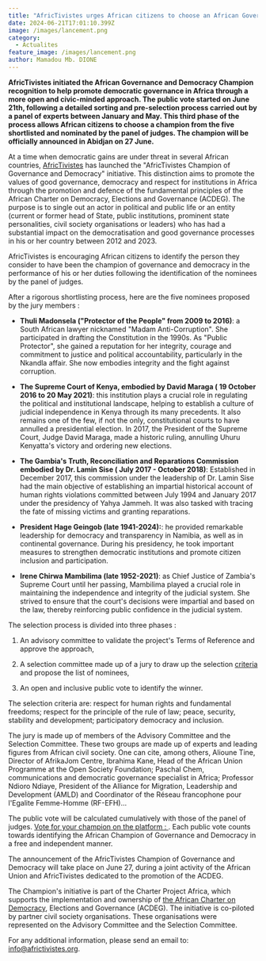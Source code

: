 ```yaml
---
title: "AfricTivistes urges African citizens to choose an African Governance, Democracy  champion"
date: 2024-06-21T17:01:10.399Z
image: /images/lancement.png
category:
  - Actualites
feature_image: /images/lancement.png
author: Mamadou Mb. DIONE
---
```

**AfricTivistes initiated the African Governance and Democracy Champion recognition to help promote democratic governance in Africa through a more open and civic-minded approach. The public vote started on June 21th, following a detailed sorting and pre-selection process carried out by a panel of experts between January and May. This third phase of the process allows African citizens to choose a champion from the five shortlisted and nominated by the panel of judges. The champion will be officially announced in Abidjan on 27 June.**

At a time when democratic gains are under threat in several African countries, [AfricTivistes](https://africtivistes.net/fr/) has launched the "AfricTivistes Champion of Governance and Democracy" initiative. This distinction aims to promote the values of good governance, democracy and respect for institutions in Africa through the promotion and defence of the fundamental principles of the African Charter on Democracy, Elections and Governance (ACDEG). The purpose is to single out an actor in political and public life or an entity (current or former head of State, public institutions, prominent state personalities, civil society organisations or leaders) who has had a substantial impact on the democratisation and good governance processes in his or her country between 2012 and 2023.  

AfricTivistes is encouraging African citizens to identify the person they consider to have been the champion of governance and democracy in the performance of his or her duties following the identification of the nominees by the panel of judges. 

After a rigorous shortlisting process, here are the five nominees proposed by the jury members :
 
* **Thuli Madonsela ("Protector of the People" from 2009 to 2016)**: a South African lawyer nicknamed "Madam Anti-Corruption". She participated in drafting the Constitution in the 1990s. As "Public Protector", she gained a reputation for her integrity, courage and commitment to justice and political accountability, particularly in the Nkandla affair. She now embodies integrity and the fight against corruption. 

* **The Supreme Court of Kenya, embodied by David Maraga ( 19 October 2016 to 20 May 2021)**: this institution plays a crucial role in regulating the political and institutional landscape, helping to establish a culture of judicial independence in Kenya through its many precedents. It also remains one of the few, if not the only, constitutional courts to have annulled a presidential election. In 2017, the President of the Supreme Court, Judge David Maraga, made a historic ruling, annulling Uhuru Kenyatta's victory and ordering new elections.

* **The Gambia's Truth, Reconciliation and Reparations Commission embodied by Dr. Lamin Sise ( July 2017 - October 2018)**: Established in December 2017, this commission under the leadership of Dr. Lamin Sise had the main objective of establishing an impartial historical account of human rights violations committed between July 1994 and January 2017 under the presidency of Yahya Jammeh. It was also tasked with tracing the fate of missing victims and granting reparations.

* **President Hage Geingob (late 1941-2024):**: he provided remarkable leadership for democracy and transparency in Namibia, as well as in continental governance. During his presidency, he took important measures to strengthen democratic institutions and promote citizen inclusion and participation.

* **Irene Chirwa Mambilima (late 1952-2021)**: as Chief Justice of Zambia's Supreme Court until her passing, Mambilima played a crucial role in maintaining the independence and integrity of the judicial system. She strived to ensure that the court's decisions were impartial and based on the law, thereby reinforcing public confidence in the judicial system.

The selection process is divided into three phases : 

1. An advisory committee to validate the project's Terms of Reference and approve the approach, 
2. A selection committee made up of a jury to draw up the selection [criteria](https://docs.google.com/spreadsheets/d/1Gu5FPfzVNQpy4XEd-Ikd-OVKZhvxuH42L9JO014aTJ0/edit) and propose the list of nominees,

3. An open and inclusive public vote to identify the winner. 

The selection criteria are: respect for human rights and fundamental freedoms; respect for the principle of the rule of law; peace, security, stability and development; participatory democracy and inclusion. 

The jury is made up of members of the Advisory Committee and the Selection Committee. These two groups are made up of experts and leading figures from African civil society. One can cite, among others, Alioune Tine, Director of AfrikaJom Centre, Ibrahima Kane, Head of the African Union Programme at the Open Society Foundation; Paschal Chem, communications and democratic governance specialist in Africa; Professor Ndioro Ndiaye, President of the Alliance for Migration, Leadership and Development (AMLD) and Coordinator of the Réseau francophone pour l'Egalite Femme-Homme (RF-EFH)...

The public vote will be calculated cumulatively with those of the panel of judges. [Vote for your champion on the platform : ](https://democracychampion.net/).   Each public vote counts towards identifying the African Champion of Governance and Democracy in a free and independent manner.

The announcement of the AfricTivistes Champion of Governance and Democracy will take place on June 27, during a joint activity of the African Union and AfricTivistes dedicated to the promotion of the ACDEG.

The Champion's initiative is part of the Charter Project Africa, which supports the implementation and ownership of [the African Charter on Democracy](https://africtivistes.net/fr/programme/charter-project-africa/), Elections and Governance (ACDEG). The initiative is co-piloted by partner civil society organisations. These organisations were represented on the Advisory Committee and the Selection Committee.

For any additional information, please send an email to: info@africtivistes.org. 